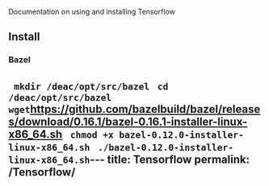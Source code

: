 Documentation on using and installing
Tensorflow

## Install

### Bazel

` mkdir /deac/opt/src/bazel`
` cd /deac/opt/src/bazel`
` wget `<https://github.com/bazelbuild/bazel/releases/download/0.16.1/bazel-0.16.1-installer-linux-x86_64.sh>
` chmod +x bazel-0.12.0-installer-linux-x86_64.sh`
` ./bazel-0.12.0-installer-linux-x86_64.sh`---
title: Tensorflow
permalink: /Tensorflow/
---

